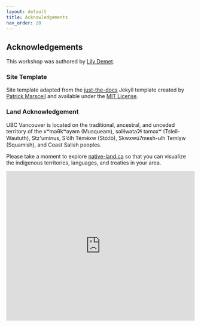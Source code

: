 ```yaml
---
layout: default
title: Acknowledgements
nav_order: 20
---
```

## Acknowledgements

This workshop was authored by [Lily Demet](https://geog.ubc.ca/profile/lily-crandall-oral/).

### Site Template
Site template adapted from the [just-the-docs](https://github.com/pmarsceill/just-the-docs) Jekyll template created by [Patrick Marsceil](https://github.com/pmarsceill) and available under the [MIT License](http://opensource.org/licenses/MIT).


### Land Acknowledgement 
UBC Vancouver is located on the traditional, ancestral, and unceded territory of the xʷməθkʷəy̓əm (Musqueam), səl̓ilwətaɁɬ təməxʷ (Tsleil-Waututh), Stz'uminus, S’ólh Téméxw (Stó:lō), Skwxwú7mesh-ulh Temíx̱w (Squamish), and Coast Salish peoples.


Please take a moment to explore [native-land.ca](https://native-land.ca/) so that you can visualize the indigenous territories, languages, and treaties in your area.


<iframe src="https://native-land.ca/api/embed/embed.html?maps=territories&position=49.244770894278666, -123.16698232306474&key=AADlPNbKCBAepz816odRT" style="width:100%; height:400px; border:none;"></iframe>

